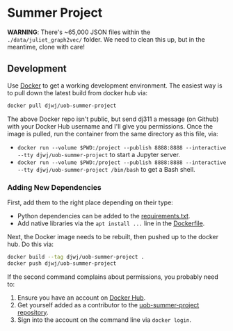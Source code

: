 # Summer Project

**WARNING**: There's ~65,000 JSON files within the `./data/juliet_graph2vec/` folder. We need to clean this up, but in the meantime, clone with care!

## Development

Use [Docker](https://www.docker.com/) to get a working development environment. The easiest way is to pull down the latest build from docker hub via:

```sh
docker pull djwj/uob-summer-project
```

The above Docker repo isn't public, but send dj311 a message (on Github) with your Docker Hub username and I'll give you permissions. Once the image is pulled,  run the container from the same directory as this file, via:

  - `docker run --volume $PWD:/project --publish 8888:8888 --interactive --tty djwj/uob-summer-project` to start a Jupyter server.
  - `docker run --volume $PWD:/project --publish 8888:8888 --interactive --tty djwj/uob-summer-project /bin/bash` to get a Bash shell.

### Adding New Dependencies
First, add them to the right place depending on their type:

  - Python dependencies can be added to the [requirements.txt](./requirements.txt).
  - Add native libraries via the `apt install ...` line in the [Dockerfile](./Dockerfile).

Next, the Docker image needs to be rebuilt, then pushed up to the docker hub. Do this via:

```sh
docker build --tag djwj/uob-summer-project .
docker push djwj/uob-summer-project
```

If the second command complains about permissions, you probably need to:

  1. Ensure you have an account on [Docker Hub](https://hub.docker.com).
  2. Get yourself added as a contributor to the [uob-summer-project repository](https://docker.io/djwj/uob-summer-project).
  3.  Sign into the account on the command line via `docker login`.

